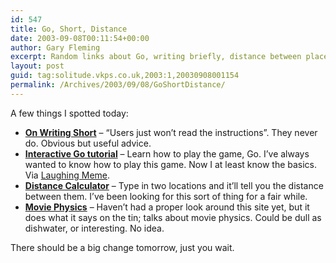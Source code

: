 ```yaml
---
id: 547
title: Go, Short, Distance
date: 2003-09-08T00:11:54+00:00
author: Gary Fleming
excerpt: Random links about Go, writing briefly, distance between places and movie physics
layout: post
guid: tag:solitude.vkps.co.uk,2003:1,20030908001154
permalink: /Archives/2003/09/08/GoShortDistance/
---
```

A few things I spotted today:

  * **[On Writing Short](http://www.veen.com/jeff/archives/000318.html)** &#8211; &#8220;Users just won&#8217;t read the instructions&#8221;. They never do. Obvious but useful advice.
  * **[Interactive Go tutorial](http://playgo.to/interactive/index.html)** &#8211; Learn how to play the game, Go. I&#8217;ve always wanted to know how to play this game. Now I at least know the basics. Via [Laughing Meme](http://laughingmeme.org).
  * **[Distance Calculator](http://www.indo.com/distance/)** &#8211; Type in two locations and it&#8217;ll tell you the distance between them. I&#8217;ve been looking for this sort of thing for a fair while.
  * **[Movie Physics](http://www.intuitor.com/moviephysics/)** &#8211; Haven&#8217;t had a proper look around this site yet, but it does what it says on the tin; talks about movie physics. Could be dull as dishwater, or interesting. No idea.

There should be a big change tomorrow, just you wait.